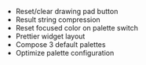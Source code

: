 - Reset/clear drawing pad button
- Result string compression
- Reset focused color on palette switch
- Prettier widget layout
- Compose 3 default palettes
- Optimize palette configuration
